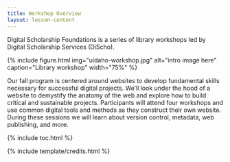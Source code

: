 ```yaml
---
title: Workshop Overview
layout: lesson-content
---
```


Digital Scholarship Foundations is a series of library workshops led by Digital Scholarship Services (DiScho).

{% include figure.html img="uidaho-workshop.jpg" alt="intro image here" caption="Library workshop" width="75%" %}

Our fall program is centered around websites to develop fundamental skills necessary for successful digital projects. We’ll look under the hood of a website to demystify the anatomy of the web and explore how to build critical and sustainable projects. Participants will attend four workshops and use common digital tools and methods as they construct their own website. During these sessions we will learn about version control, metadata, web publishing, and more.

{% include toc.html %}

{% include template/credits.html %}
